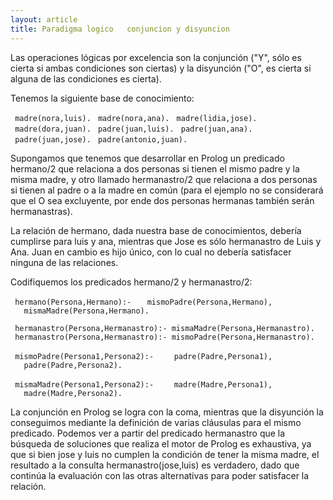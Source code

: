 ```yaml
---
layout: article
title: Paradigma logico   conjuncion y disyuncion
---
```

Las operaciones lógicas por excelencia son la conjunción ("Y", sólo es cierta si ambas condiciones son ciertas) y la disyunción ("O", es cierta si alguna de las condiciones es cierta).

Tenemos la siguiente base de conocimiento:

` madre(nora,luis).`
` madre(nora,ana).`
` madre(lidia,jose).`
` madre(dora,juan).`
` padre(juan,luis).`
` padre(juan,ana).`
` padre(juan,jose).`
` padre(antonio,juan).`

Supongamos que tenemos que desarrollar en Prolog un predicado hermano/2 que relaciona a dos personas si tienen el mismo padre y la misma madre, y otro llamado hermanastro/2 que relaciona a dos personas si tienen al padre o a la madre en común (para el ejemplo no se considerará que el O sea excluyente, por ende dos personas hermanas también serán hermanastras).

La relación de hermano, dada nuestra base de conocimientos, debería cumplirse para luis y ana, mientras que Jose es sólo hermanastro de Luis y Ana. Juan en cambio es hijo único, con lo cual no debería satisfacer ninguna de las relaciones.

Codifiquemos los predicados hermano/2 y hermanastro/2:

` hermano(Persona,Hermano):-`
`   mismoPadre(Persona,Hermano),`
`   mismaMadre(Persona,Hermano).`

` hermanastro(Persona,Hermanastro):- mismaMadre(Persona,Hermanastro).`
` hermanastro(Persona,Hermanastro):- mismoPadre(Persona,Hermanastro).`

` mismoPadre(Persona1,Persona2):- `
`   padre(Padre,Persona1),`
`   padre(Padre,Persona2).`

` mismaMadre(Persona1,Persona2):- `
`   madre(Madre,Persona1),`
`   madre(Madre,Persona2).`

La conjunción en Prolog se logra con la coma, mientras que la disyunción la conseguimos mediante la definición de varias cláusulas para el mismo predicado. Podemos ver a partir del predicado hermanastro que la búsqueda de soluciones que realiza el motor de Prolog es exhaustiva, ya que si bien jose y luis no cumplen la condición de tener la misma madre, el resultado a la consulta hermanastro(jose,luis) es verdadero, dado que continúa la evaluación con las otras alternativas para poder satisfacer la relación.

